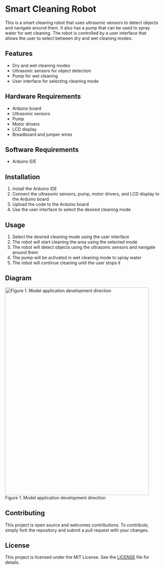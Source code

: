 # Smart Cleaning Robot

This is a smart cleaning robot that uses ultrasonic sensors to detect objects and navigate around them. It also has a pump that can be used to spray water for wet cleaning. The robot is controlled by a user interface that allows the user to select between dry and wet cleaning modes.

## Features

* Dry and wet cleaning modes
* Ultrasonic sensors for object detection
* Pump for wet cleaning
* User interface for selecting cleaning mode

## Hardware Requirements

* Arduino board
* Ultrasonic sensors
* Pump
* Motor drivers
* LCD display
* Breadboard and jumper wires

## Software Requirements

* Arduino IDE

## Installation

1. Install the Arduino IDE
2. Connect the ultrasonic sensors, pump, motor drivers, and LCD display to the Arduino board
3. Upload the code to the Arduino board
4. Use the user interface to select the desired cleaning mode

## Usage

1. Select the desired cleaning mode using the user interface
2. The robot will start cleaning the area using the selected mode
3. The robot will detect objects using the ultrasonic sensors and navigate around them
4. The pump will be activated in wet cleaning mode to spray water
5. The robot will continue cleaning until the user stops it


## Diagram

<img src="https://raw.githubusercontent.com/anvng/" alt="Figure 1. Model application development direction" 
  style="height: 678px; width: 469px;"/> <br> Figure 1. Model application development direction

## Contributing

This project is open source and welcomes contributions. To contribute, simply fork the repository and submit a pull request with your changes.

## License

This project is licensed under the MIT License. See the [LICENSE](LICENSE) file for details.